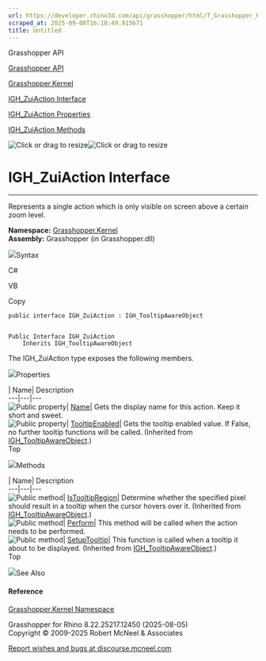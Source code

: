 ```yaml
---
url: https://developer.rhino3d.com/api/grasshopper/html/T_Grasshopper_Kernel_IGH_ZuiAction.htm
scraped_at: 2025-09-08T16:18:49.915671
title: Untitled
---
```


Grasshopper API

[Grasshopper API](../html/723c01da-9986-4db2-8f53-6f3a7494df75.htm
"Grasshopper API")

[Grasshopper.Kernel](../html/N_Grasshopper_Kernel.htm "Grasshopper.Kernel")

[IGH_ZuiAction Interface](../html/T_Grasshopper_Kernel_IGH_ZuiAction.htm
"IGH_ZuiAction Interface")

[IGH_ZuiAction
Properties](../html/Properties_T_Grasshopper_Kernel_IGH_ZuiAction.htm
"IGH_ZuiAction Properties")

[IGH_ZuiAction Methods](../html/Methods_T_Grasshopper_Kernel_IGH_ZuiAction.htm
"IGH_ZuiAction Methods")

![Click or drag to resize](../icons/TocOpen.gif)![Click or drag to
resize](../icons/TocClose.gif)

# IGH_ZuiAction Interface  
  
---  
  
Represents a single action which is only visible on screen above a certain
zoom level.

**Namespace:** [Grasshopper.Kernel](N_Grasshopper_Kernel.htm)  
**Assembly:** Grasshopper (in Grasshopper.dll)

![](../icons/SectionExpanded.png)Syntax

C#

VB

Copy

    
    
    public interface IGH_ZuiAction : IGH_TooltipAwareObject
    
    
    Public Interface IGH_ZuiAction
    	Inherits IGH_TooltipAwareObject

The IGH_ZuiAction type exposes the following members.

![](../icons/SectionExpanded.png)Properties

| Name| Description  
---|---|---  
![Public property](../icons/pubproperty.gif)|
[Name](P_Grasshopper_Kernel_IGH_ZuiAction_Name.htm)|  Gets the display name
for this action. Keep it short and sweet.  
![Public property](../icons/pubproperty.gif)|
[TooltipEnabled](P_Grasshopper_GUI_Canvas_IGH_TooltipAwareObject_TooltipEnabled.htm)|
Gets the tooltip enabled value. If False, no further tooltip functions will be
called.  (Inherited from
[IGH_TooltipAwareObject](T_Grasshopper_GUI_Canvas_IGH_TooltipAwareObject.htm).)  
Top

![](../icons/SectionExpanded.png)Methods

| Name| Description  
---|---|---  
![Public method](../icons/pubmethod.gif)|
[IsTooltipRegion](M_Grasshopper_GUI_Canvas_IGH_TooltipAwareObject_IsTooltipRegion.htm)|
Determine whether the specified pixel should result in a tooltip when the
cursor hovers over it.  (Inherited from
[IGH_TooltipAwareObject](T_Grasshopper_GUI_Canvas_IGH_TooltipAwareObject.htm).)  
![Public method](../icons/pubmethod.gif)|
[Perform](M_Grasshopper_Kernel_IGH_ZuiAction_Perform.htm)|  This method will
be called when the action needs to be performed.  
![Public method](../icons/pubmethod.gif)|
[SetupTooltip](M_Grasshopper_GUI_Canvas_IGH_TooltipAwareObject_SetupTooltip.htm)|
This function is called when a tooltip it about to be displayed.  (Inherited
from
[IGH_TooltipAwareObject](T_Grasshopper_GUI_Canvas_IGH_TooltipAwareObject.htm).)  
Top

![](../icons/SectionExpanded.png)See Also

#### Reference

[Grasshopper.Kernel Namespace](N_Grasshopper_Kernel.htm)

Grasshopper for Rhino 8.22.25217.12450 (2025-08-05)  
Copyright © 2009-2025 Robert McNeel & Associates

[Report wishes and bugs at
discourse.mcneel.com](https://discourse.mcneel.com/c/grasshopper)

